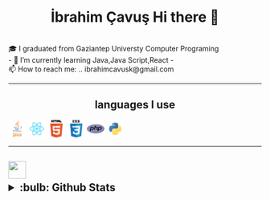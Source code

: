 <h1 align="center">İbrahim Çavuş Hi there 👋 </h1>
<br>
🎓 I graduated from Gaziantep Universty Computer Programing
<br>
- 🌱 I’m currently learning Java,Java Script,React
- <br>
 📫 How to reach me: ..
                         ibrahimcavusk@gmail.com
  <hr>

 <h2 align="center"> languages I use </h2>
      
<img src = https://raw.githubusercontent.com/github/explore/80688e429a7d4ef2fca1e82350fe8e3517d3494d/topics/java/java.png
width="35" height="35" >
<img src = https://raw.githubusercontent.com/github/explore/80688e429a7d4ef2fca1e82350fe8e3517d3494d/topics/react/react.png
width="35" height="35" >
<img src = https://raw.githubusercontent.com/github/explore/80688e429a7d4ef2fca1e82350fe8e3517d3494d/topics/html/html.png
width="35" height="35" >
<img src = https://raw.githubusercontent.com/github/explore/80688e429a7d4ef2fca1e82350fe8e3517d3494d/topics/css/css.png
width="35" height="35" >
<img src = https://raw.githubusercontent.com/github/explore/80688e429a7d4ef2fca1e82350fe8e3517d3494d/topics/php/php.png
width="35" height="35" >
<img src = https://raw.githubusercontent.com/github/explore/80688e429a7d4ef2fca1e82350fe8e3517d3494d/topics/python/python.png
width="35" height="35" >
  <hr>
  <h2 Tolls </h2>
  <img src = https://raw.githubusercontent.com/github/explore/80688e429a7d4ef2fca1e82350fe8e3517d3494d/topics/Vs Code/Vs Code.png
width="35" height="35"  >
  
  
<br>
<details>
<summary>:bulb: Github Stats </summary>
<p>&nbsp;<img align="center" src="https://github-readme-stats.vercel.app/api?username=ibrahimcavusk&show_icons=true&locale=en" alt="ibrahimcavusk" /></p>
</details>


<!--
**ibrahimcavusk/ibrahimcavusk** is a ✨ _special_ ✨ repository because its `README.md` (this file) appears on your GitHub profile.

Here are some ideas to get you started:

- 🔭 I’m currently working on ...Java,Java Script,React
- 🌱 I’m currently learning ...Java,Java Script,React
- 👯 I’m looking to collaborate on ...
- 🤔 I’m looking for help with ...
- 💬 Ask me about ...
- 📫 How to reach me: ...
                                  ibrahimcavusk@gmail.com
- 😄 Pronouns: ...
- ⚡ Fun fact: ...
-->


